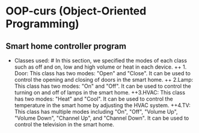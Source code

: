 # OOP-curs (Object-Oriented Programming)
## Smart home controller program
+ Classes used: # In this section, we specified the modes of each class such as off and on, low and high volume or heat in each device.
 ++ 1. Door: This class has two modes: "Open" and "Close". It can be used to control the opening and closing of doors in the smart home.
 ++ 2.Lamp: This class has two modes: "On" and "Off". It can be used to control the turning on and off of lamps in the smart home.
 ++3.HVAC: This class has two modes: "Heat" and "Cool". It can be used to control the temperature in the smart home by adjusting the HVAC system.
 ++4.TV: This class has multiple modes including "On", "Off", "Volume Up", "Volume Down", "Channel Up", and "Channel Down". It can be used to control the television in the smart home.
